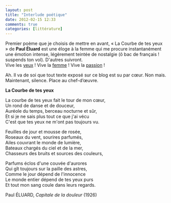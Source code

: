 ```yaml
---
layout: post
title: "Interlude poétique"
date: 2012-02-15 12:33
comments: true
categories: [littérature]
---
```

Premier poème que je choisis de mettre en avant, « La Courbe  de tes yeux » de __Paul Éluard__  est une éloge à la femme qui me procure instantanément une émotion intense, légèrement teintée de nostalgie (ô bac de français ! suspends ton vol). D'autres suivront.  
Vive les [yeux](http://www.bacdefrancais.net/courbe.php) ! Vive la [femme](http://eluardexplique.free.fr/capitale/courbe.html) ! Vive la [passion](http://sabariscon.e-monsite.com/pages/cours-premiere-l/l-a-eluard-la-courbe-de-tes-yeux-fait-le-tour-de-mon-coeur.html) !  
  
Ah. Il va de soi que tout texte exposé sur ce blog est su par cœur. Non mais.  
Maintenant, silence. Place au chef-d’œuvre.
<!--more-->
__La Courbe de tes yeux__  
  
La courbe de tes yeux fait le tour de mon cœur,  
Un rond de danse et de douceur,  
Auréole du temps, berceau nocturne et sûr,  
Et si je ne sais plus tout ce que j'ai vécu  
C'est que tes yeux ne m'ont pas toujours vu.  
  
Feuilles de jour et mousse de rosée,  
Roseaux du vent, sourires parfumés,  
Ailes couvrant le monde de lumière,  
Bateaux chargés du ciel et de la mer,  
Chasseurs des bruits et sources des couleurs,  
  
Parfums éclos d'une couvée d'aurores  
Qui gît toujours sur la paille des astres,  
Comme le jour dépend de l'innocence  
Le monde entier dépend de tes yeux purs  
Et tout mon sang coule dans leurs regards.  
  
Paul ÉLUARD, _Capitale de la douleur_ (1926)
